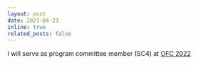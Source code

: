 ```yaml
---
layout: post
date: 2021-04-23
inline: true
related_posts: false
---
```


I will serve as program committee member (SC4) at [OFC 2022](https://www.ofcconference.org/en-us/home/)
